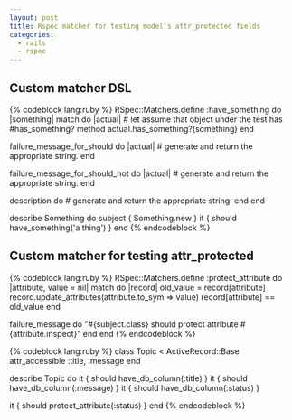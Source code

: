 ```yaml
---
layout: post
title: Rspec matcher for testing model's attr_protected fields
categories:
  - rails
  - rspec
---
```


## Custom matcher DSL

<!-- more -->

{% codeblock lang:ruby %}
RSpec::Matchers.define :have_something do |something|
  match do |actual|
    # let assume that object under the test has #has_something? method
    actual.has_something?(something)
  end

  failure_message_for_should do |actual|
    # generate and return the appropriate string.
  end

  failure_message_for_should_not do |actual|
    # generate and return the appropriate string.
  end

  description do
    # generate and return the appropriate string.
  end
end

describe Something do
  subject { Something.new }
  it { should have_something('a thing') }
end
{% endcodeblock %}

## Custom matcher for testing attr_protected

{% codeblock lang:ruby %}
RSpec::Matchers.define :protect_attribute do |attribute, value = nil|
  match do |record|
    old_value = record[attribute]
    record.update_attributes(attribute.to_sym => value)
    record[attribute] == old_value
  end

  failure_message do
    "#{subject.class} should protect attribute #{attribute.inspect}"
  end
end
{% endcodeblock %}

{% codeblock lang:ruby %}
class Topic < ActiveRecord::Base
  attr_accessible :title, :message
end

describe Topic do
  it { should have_db_column(:title) }
  it { should have_db_column(:message) }
  it { should have_db_column(:status) }

  it { should protect_attribute(:status) }
end
{% endcodeblock %}
